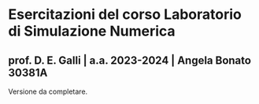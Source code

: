 # Esercitazioni del corso Laboratorio di Simulazione Numerica
## prof. D. E. Galli | a.a. 2023-2024 | Angela Bonato 30381A
Versione da completare.